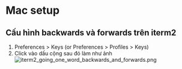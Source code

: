 # Mac setup

## Cấu hình backwards và forwards trên iterm2

1. Preferences > Keys (or Preferences > Profiles > Keys)
2. Click vào dấu cộng sau đó làm như ảnh
![iterm2_going_one_word_backwards_and_forwards.png](iterm2_going_one_word_backwards_and_forwards.png)